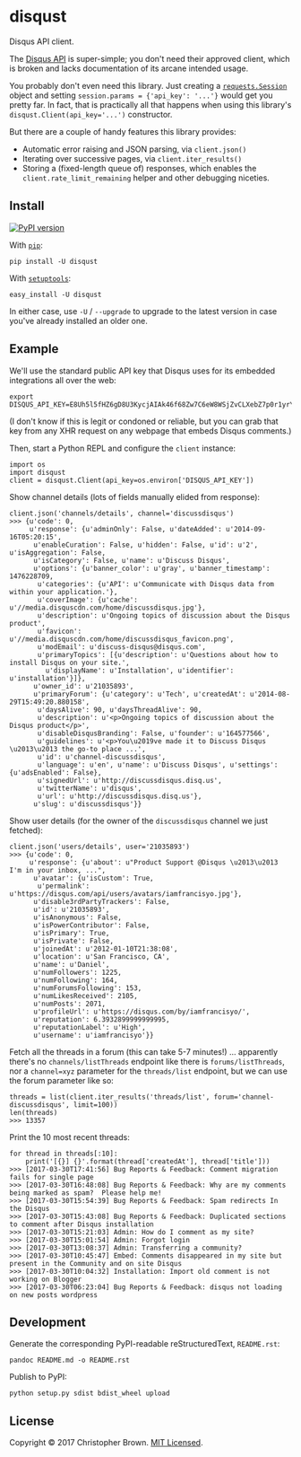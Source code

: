 # disqust

Disqus API client.

The [Disqus API](https://disqus.com/api/docs/) is super-simple; you don't need their approved client, which is broken and lacks documentation of its arcane intended usage.

You probably don't even need this library.
Just creating a [`requests.Session`](http://docs.python-requests.org/en/master/user/advanced/#session-objects) object and setting `session.params = {'api_key': '...'}` would get you pretty far.
In fact, that is practically all that happens when using this library's `disqust.Client(api_key='...')` constructor.

But there are a couple of handy features this library provides:

* Automatic error raising and JSON parsing, via `client.json()`
* Iterating over successive pages, via `client.iter_results()`
* Storing a (fixed-length queue of) responses, which enables the `client.rate_limit_remaining` helper and other debugging niceties.


## Install

[![PyPI version](https://badge.fury.io/py/disqust.svg)](https://pypi.python.org/pypi/disqust)

With [`pip`](https://pip.pypa.io/en/stable/):

    pip install -U disqust

With [`setuptools`](https://github.com/pypa/setuptools):

    easy_install -U disqust

In either case, use `-U` / `--upgrade` to upgrade to the latest version in case you've already installed an older one.


## Example

We'll use the standard public API key that Disqus uses for its embedded integrations all over the web:

    export DISQUS_API_KEY=E8Uh5l5fHZ6gD8U3KycjAIAk46f68Zw7C6eW8WSjZvCLXebZ7p0r1yrYDrLilk2F

(I don't know if this is legit or condoned or reliable, but you can grab that key from any XHR request on any webpage that embeds Disqus comments.)

Then, start a Python REPL and configure the `client` instance:

    import os
    import disqust
    client = disqust.Client(api_key=os.environ['DISQUS_API_KEY'])

Show channel details (lots of fields manually elided from response):

    client.json('channels/details', channel='discussdisqus')
    >>> {u'code': 0,
         u'response': {u'adminOnly': False, u'dateAdded': u'2014-09-16T05:20:15',
          u'enableCuration': False, u'hidden': False, u'id': u'2', u'isAggregation': False,
          u'isCategory': False, u'name': u'Discuss Disqus',
          u'options': {u'banner_color': u'gray', u'banner_timestamp': 1476228709,
           u'categories': {u'API': u'Communicate with Disqus data from within your application.'},
           u'coverImage': {u'cache': u'//media.disquscdn.com/home/discussdisqus.jpg'},
           u'description': u'Ongoing topics of discussion about the Disqus product',
           u'favicon': u'//media.disquscdn.com/home/discussdisqus_favicon.png',
           u'modEmail': u'discuss-disqus@disqus.com',
           u'primaryTopics': [{u'description': u'Questions about how to install Disqus on your site.',
             u'displayName': u'Installation', u'identifier': u'installation'}]},
          u'owner_id': u'21035893',
          u'primaryForum': {u'category': u'Tech', u'createdAt': u'2014-08-29T15:49:20.880158',
           u'daysAlive': 90, u'daysThreadAlive': 90,
           u'description': u'<p>Ongoing topics of discussion about the Disqus product</p>',
           u'disableDisqusBranding': False, u'founder': u'164577566',
           u'guidelines': u'<p>You\u2019ve made it to Discuss Disqus \u2013\u2013 the go-to place ...',
           u'id': u'channel-discussdisqus',
           u'language': u'en', u'name': u'Discuss Disqus', u'settings': {u'adsEnabled': False},
           u'signedUrl': u'http://discussdisqus.disq.us',
           u'twitterName': u'disqus',
           u'url': u'http://discussdisqus.disq.us'},
          u'slug': u'discussdisqus'}}

Show user details (for the owner of the `discussdisqus` channel we just fetched):

    client.json('users/details', user='21035893')
    >>> {u'code': 0,
         u'response': {u'about': u"Product Support @Disqus \u2013\u2013 I'm in your inbox, ...",
          u'avatar': {u'isCustom': True,
           u'permalink': u'https://disqus.com/api/users/avatars/iamfrancisyo.jpg'},
          u'disable3rdPartyTrackers': False,
          u'id': u'21035893',
          u'isAnonymous': False,
          u'isPowerContributor': False,
          u'isPrimary': True,
          u'isPrivate': False,
          u'joinedAt': u'2012-01-10T21:38:08',
          u'location': u'San Francisco, CA',
          u'name': u'Daniel',
          u'numFollowers': 1225,
          u'numFollowing': 164,
          u'numForumsFollowing': 153,
          u'numLikesReceived': 2105,
          u'numPosts': 2071,
          u'profileUrl': u'https://disqus.com/by/iamfrancisyo/',
          u'reputation': 6.3932899999999995,
          u'reputationLabel': u'High',
          u'username': u'iamfrancisyo'}}

Fetch all the threads in a forum (this can take 5-7 minutes!) ... apparently there's no `channels/listThreads` endpoint like there is `forums/listThreads`, nor a `channel=xyz` parameter for the `threads/list` endpoint, but we can use the forum parameter like so:

    threads = list(client.iter_results('threads/list', forum='channel-discussdisqus', limit=100))
    len(threads)
    >>> 13357

Print the 10 most recent threads:

    for thread in threads[:10]:
        print('[{}] {}'.format(thread['createdAt'], thread['title']))
    >>> [2017-03-30T17:41:56] Bug Reports & Feedback: Comment migration fails for single page
    >>> [2017-03-30T16:48:08] Bug Reports & Feedback: Why are my comments being marked as spam?  Please help me!
    >>> [2017-03-30T15:54:39] Bug Reports & Feedback: Spam redirects In the Disqus
    >>> [2017-03-30T15:43:08] Bug Reports & Feedback: Duplicated sections to comment after Disqus installation
    >>> [2017-03-30T15:21:03] Admin: How do I comment as my site?
    >>> [2017-03-30T15:01:54] Admin: Forgot login
    >>> [2017-03-30T13:08:37] Admin: Transferring a community?
    >>> [2017-03-30T10:45:47] Embed: Comments disappeared in my site but present in the Community and on site Disqus
    >>> [2017-03-30T10:04:32] Installation: Import old comment is not working on Blogger
    >>> [2017-03-30T06:23:04] Bug Reports & Feedback: disqus not loading on new posts wordpress


## Development

Generate the corresponding PyPI-readable reStructuredText, `README.rst`:

    pandoc README.md -o README.rst

Publish to PyPI:

    python setup.py sdist bdist_wheel upload


## License

Copyright © 2017 Christopher Brown. [MIT Licensed](https://chbrown.github.io/licenses/MIT/#2017).
